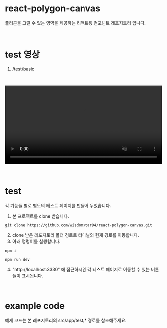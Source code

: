 # react-polygon-canvas
폴리곤을 그릴 수 있는 영역을 제공하는 리액트용 컴포넌트 레포지토리 입니다.

<br />

# test 영상
1. /test/basic 

<br />

<video 
  src="https://github.com/wisdomstar94/react-polygon-canvas/assets/93423564/d5aede5d-5c8b-41fd-a0f0-c99571ee121e" 
  style="width: 100%; height: auto;"
  autoplay
  loop
  muted
  playsinline></video>

<br />

# test
각 기능들 별로 별도의 테스트 페이지를 만들어 두었습니다. 
1. 본 프로젝트를 clone 받습니다.
```
git clone https://github.com/wisdomstar94/react-polygon-canvas.git
```
2. clone 받은 레포지토리 폴더 경로로 터미널의 현재 경로를 이동합니다.
3. 아래 명령어를 실행합니다.
```
npm i
```
```
npm run dev
```
4. "http://localhost:3330" 에 접근하시면 각 테스트 페이지로 이동할 수 있는 버튼들이 표시됩니다.

<br />

# example code
예제 코드는 본 레포지토리의 src/app/test/* 경로를 참조해주세요.

<br />